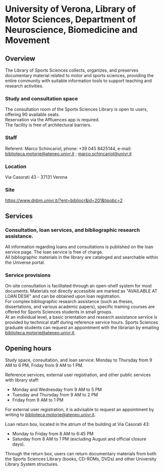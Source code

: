 # University of Verona, Library of Motor Sciences, Department of Neuroscience, Biomedicine and Movement

## Overview
The Library of Sports Sciences collects, organizes, and preserves documentary material related to motor and sports sciences, providing the entire community with suitable information tools to support teaching and research activities.
  
### Study and consultation space  
The consultation room of the Sports Sciences Library is open to users, offering 90 available seats.  
Reservation via the Affluences app is required.  
The facility is free of architectural barriers.  

### Staff
Referent: Marco Schincariol, phone: +39 045 8425144, e-mail: biblioteca.motorie@ateneo.univr.it ; marco.schincariol@univr.it

### Location
Via Casorati 43 - 37131 Verona

### Site
https://www.dnbm.univr.it/?ent=bibliocr&id=201&tipobc=2

## Services

### Consultation, loan services, and bibliographic research assistance.  
All information regarding loans and consultations is published on the loan service page. The loan service is free of charge.  
All bibliographic materials in the library are cataloged and searchable within the Universe portal.  

### Service provisions  
On-site consultation is facilitated through an open-shelf system for most documents. Materials not directly accessible are marked as "AVAILABLE AT LOAN DESK" and can be obtained upon loan registration.  
For complex bibliographic research assistance (such as theses, dissertations, and various academic papers), specific training courses are offered for Sports Sciences students in small groups.  
At an individual level, a basic orientation and research assistance service is provided by technical staff during reference service hours. Sports Sciences graduate students can request an appointment with the librarian by emailing biblioteca.motorie@ateneo.univr.it.  

## Opening hours
Study space, consultation, and loan service: Monday to Thursday from 9 AM to 6 PM, Friday from 9 AM to 1 PM.  

Reference services, external user registration, and other public services with library staff:  
- Monday and Wednesday from 9 AM to 5 PM  
- Tuesday and Thursday from 9 AM to 2 PM  
- Friday from 9 AM to 1 PM  

For external user registration, it is advisable to request an appointment by writing to biblioteca.motorie@ateneo.univr.it.  

Loan return box, located in the atrium of the building at Via Casorati 43:  
- Monday to Friday from 8 AM to 6:45 PM  
- Saturday from 8 AM to 1 PM (excluding August and official closure days).  

Through the return box, users can return documentary materials from both the Sports Sciences Library (books, CD-ROMs, DVDs) and other University Library System structures.  
